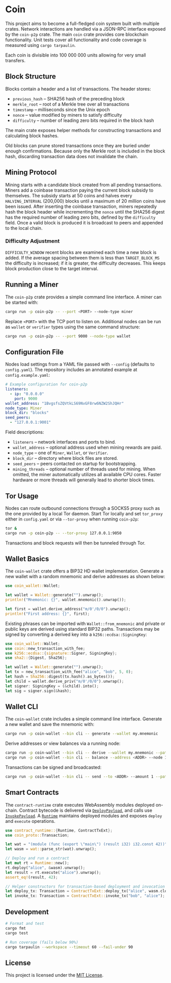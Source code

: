 # Coin

This project aims to become a full-fledged coin system built with multiple crates. Network interactions are handled via a JSON-RPC interface exposed by the `coin-p2p` crate. The main `coin` crate provides core blockchain functionality. Unit tests cover all functionality and code coverage is measured using `cargo tarpaulin`.

Each coin is divisible into 100&nbsp;000&nbsp;000 units allowing for very small transfers.

## Block Structure

Blocks contain a header and a list of transactions. The header stores:

- `previous_hash` – SHA256 hash of the preceding block
- `merkle_root` – root of a Merkle tree over all transactions
- `timestamp` – milliseconds since the Unix epoch
- `nonce` – value modified by miners to satisfy difficulty
- `difficulty` – number of leading zero bits required in the block hash

The main crate exposes helper methods for constructing transactions and
calculating block hashes.

Old blocks can prune stored transactions once they are buried under enough
confirmations. Because only the Merkle root is included in the block hash,
discarding transaction data does not invalidate the chain.

## Mining Protocol

Mining starts with a candidate block created from all pending transactions.
Miners add a coinbase transaction paying the current block subsidy to
themselves. The subsidy starts at 50 coins and halves every `HALVING_INTERVAL`
(200,000) blocks until a maximum of 20 million coins have been issued.
After inserting the coinbase transaction, miners repeatedly hash the block
header while incrementing the `nonce` until the SHA256 digest has the required
number of leading zero bits, defined by the `difficulty` field. Once a valid
block is produced it is broadcast to peers and appended to the local chain.

### Difficulty Adjustment

`DIFFICULTY_WINDOW` recent blocks are examined each time a new block is added.
If the average spacing between them is less than `TARGET_BLOCK_MS` the
difficulty is increased; if it is greater, the difficulty decreases. This keeps
block production close to the target interval.

## Running a Miner

The `coin-p2p` crate provides a simple command line interface. A miner can be
started with:

```bash
cargo run -p coin-p2p -- --port <PORT> --node-type miner
```
Replace `<PORT>` with the TCP port to listen on. Additional nodes can be run as
`wallet` or `verifier` types using the same command structure:

```bash
cargo run -p coin-p2p -- --port 9000 --node-type wallet
```

## Configuration File

Nodes load settings from a YAML file passed with `--config` (defaults to
`config.yaml`). The repository includes an annotated example at
`config.example.yaml`:

```yaml
# Example configuration for coin-p2p
listeners:
  - ip: "0.0.0.0"
    port: 9000
wallet_address: "1BvgsfsZQVtkLS69NvGF8rw6NZW2ShJQHr"
node_type: Miner
block_dir: "blocks"
seed_peers:
  - "127.0.0.1:9001"
```

Field descriptions:

- `listeners` – network interfaces and ports to bind.
- `wallet_address` – optional address used when mining rewards are paid.
- `node_type` – one of `Miner`, `Wallet`, or `Verifier`.
- `block_dir` – directory where block files are stored.
- `seed_peers` – peers contacted on startup for bootstrapping.
- `mining_threads` – optional number of threads used for mining. When omitted,
  the miner automatically utilizes all available CPU cores. Faster hardware or
  more threads will generally lead to shorter block times.

## Tor Usage

Nodes can route outbound connections through a SOCKS5 proxy such as the one
provided by a local Tor daemon. Start Tor locally and set `tor_proxy` either in
`config.yaml` or via `--tor-proxy` when running `coin-p2p`:

```bash
tor &
cargo run -p coin-p2p -- --tor-proxy 127.0.0.1:9050
```

Transactions and block requests will then be tunneled through Tor.

## Wallet Basics

The `coin-wallet` crate offers a BIP32 HD wallet implementation.
Generate a new wallet with a random mnemonic and derive addresses as shown
below:

```rust
use coin_wallet::Wallet;

let wallet = Wallet::generate("").unwrap();
println!("Mnemonic: {}", wallet.mnemonic().unwrap());

let first = wallet.derive_address("m/0'/0/0").unwrap();
println!("First address: {}", first);
```

Existing phrases can be imported with `Wallet::from_mnemonic` and private or
public keys are derived using standard BIP32 paths. Transactions may be signed
by converting a derived key into a `k256::ecdsa::SigningKey`:

```rust
use coin_wallet::Wallet;
use coin::new_transaction_with_fee;
use k256::ecdsa::{signature::Signer, SigningKey};
use sha2::{Digest, Sha256};

let wallet = Wallet::generate("").unwrap();
let tx = new_transaction_with_fee("alice", "bob", 5, 0);
let hash = Sha256::digest(tx.hash().as_bytes());
let child = wallet.derive_priv("m/0'/0/0").unwrap();
let signer: SigningKey = (&child).into();
let sig = signer.sign(&hash);
```

## Wallet CLI

The `coin-wallet` crate includes a simple command line interface. Generate a new wallet and save the mnemonic with:

```bash
cargo run -p coin-wallet --bin cli -- generate --wallet my.mnemonic
```

Derive addresses or view balances via a running node:

```bash
cargo run -p coin-wallet --bin cli -- derive --wallet my.mnemonic --path "m/0'/0/0"
cargo run -p coin-wallet --bin cli -- balance --address <ADDR> --node 127.0.0.1:9000
```

Transactions can be signed and broadcasted:

```bash
cargo run -p coin-wallet --bin cli -- send --to <ADDR> --amount 1 --path "m/0'/0/0" --node 127.0.0.1:9000
```

## Smart Contracts

The `contract-runtime` crate executes WebAssembly modules deployed on-chain.
Contract bytecode is delivered via [`DeployPayload`](contract-runtime/src/lib.rs),
and calls use [`InvokePayload`](contract-runtime/src/lib.rs). A [`Runtime`](contract-runtime/src/lib.rs)
maintains deployed modules and exposes `deploy` and `execute` operations.

```rust
use contract_runtime::{Runtime, ContractTxExt};
use coin_proto::Transaction;

let wat = "(module (func (export \"main\") (result i32) i32.const 42))";
let wasm = wat::parse_str(wat).unwrap();

// Deploy and run a contract
let mut rt = Runtime::new();
rt.deploy("alice", &wasm).unwrap();
let result = rt.execute("alice").unwrap();
assert_eq!(result, 42);

// Helper constructors for transaction-based deployment and invocation
let deploy_tx: Transaction = ContractTxExt::deploy_tx("alice", wasm.clone());
let invoke_tx: Transaction = ContractTxExt::invoke_tx("bob", "alice");
```

## Development

```bash
# Format and test
cargo fmt
cargo test

# Run coverage (fails below 90%)
cargo tarpaulin --workspace --timeout 60 --fail-under 90
```

## License

This project is licensed under the [MIT License](LICENSE).

